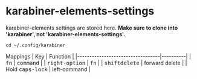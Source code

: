 # karabiner-elements-settings

karabiner-elements settings are stored here.
**Make sure to clone into 'karabiner', not 'karabiner-elements-settings'.**
```
cd ~/.config/karabiner
```

Mappings
| Key                              | Function |
|----------------------------------|----------|
| <kbd>fn</kbd> | <kbd>command</kbd> |
| <kbd>right-option</kbd> | <kbd>fn</kbd> |
| <kbd>shift</kbd><kbd>delete</kbd> | forward delete |
| Hold <kbd>caps-lock</kbd> | left-command |
